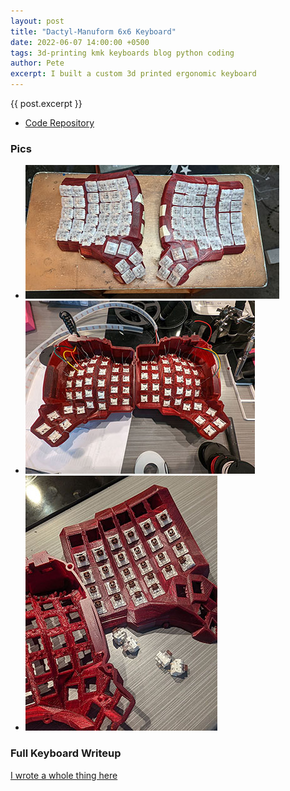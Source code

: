 ```yaml
---
layout: post
title: "Dactyl-Manuform 6x6 Keyboard"
date: 2022-06-07 14:00:00 +0500
tags: 3d-printing kmk keyboards blog python coding
author: Pete
excerpt: I built a custom 3d printed ergonomic keyboard
---
```

{{ post.excerpt }}
<!--more-->

* [Code Repository](https://github.com/hepaestus/dactyl-manuform_kmk_firmware/tree/master/boards/dactyl-manuform/6x6)

### Pics 
* ![keyboard](https://raw.githubusercontent.com/hepaestus/dactyl-manuform_kmk_firmware/master/boards/dactyl-manuform/6x6/images/dactyl_manuform_6x6_keyboard-small.jpg)
* ![buttons](https://raw.githubusercontent.com/hepaestus/dactyl-manuform_kmk_firmware/master/boards/dactyl-manuform/6x6/images/buttons_with_diodes_installed-small.jpg)
* ![installing switches](https://raw.githubusercontent.com/hepaestus/dactyl-manuform_kmk_firmware/master/boards/dactyl-manuform/6x6/images/installing_switches-small.jpg)

### Full Keyboard Writeup 
[I wrote a whole thing here](https://github.com/hepaestus/dactyl-manuform_kmk_firmware/tree/master/boards/dactyl-manuform/6x6#readme)
